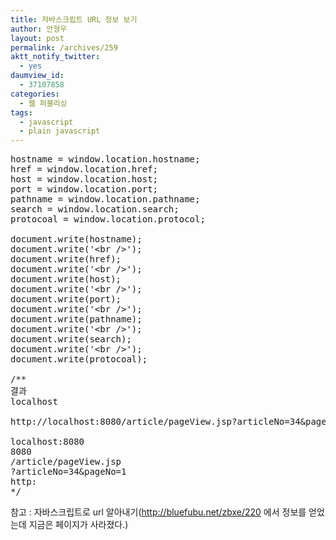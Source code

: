 ```yaml
---
title: 자바스크립트 URL 정보 보기
author: 안형우
layout: post
permalink: /archives/259
aktt_notify_twitter:
  - yes
daumview_id:
  - 37107858
categories:
  - 웹 퍼블리싱
tags:
  - javascript
  - plain javascript
---
```

<pre class="brush:js">hostname = window.location.hostname;
href = window.location.href;
host = window.location.host;
port = window.location.port;
pathname = window.location.pathname;
search = window.location.search;
protocoal = window.location.protocol;

document.write(hostname);
document.write(&#039;&lt;br /&gt;&#039;);
document.write(href);
document.write(&#039;&lt;br /&gt;&#039;);
document.write(host);
document.write(&#039;&lt;br /&gt;&#039;);
document.write(port);
document.write(&#039;&lt;br /&gt;&#039;);
document.write(pathname);
document.write(&#039;&lt;br /&gt;&#039;);
document.write(search);
document.write(&#039;&lt;br /&gt;&#039;);
document.write(protocoal);

/**
결과
localhost

http://localhost:8080/article/pageView.jsp?articleNo=34&#038;pageNo=1

localhost:8080
8080
/article/pageView.jsp
?articleNo=34&pageNo=1
http:
*/</pre>

참고 : 자바스크립트로 url 알아내기(http://bluefubu.net/zbxe/220 에서 정보를 얻었는데 지금은 페이지가 사라졌다.)
